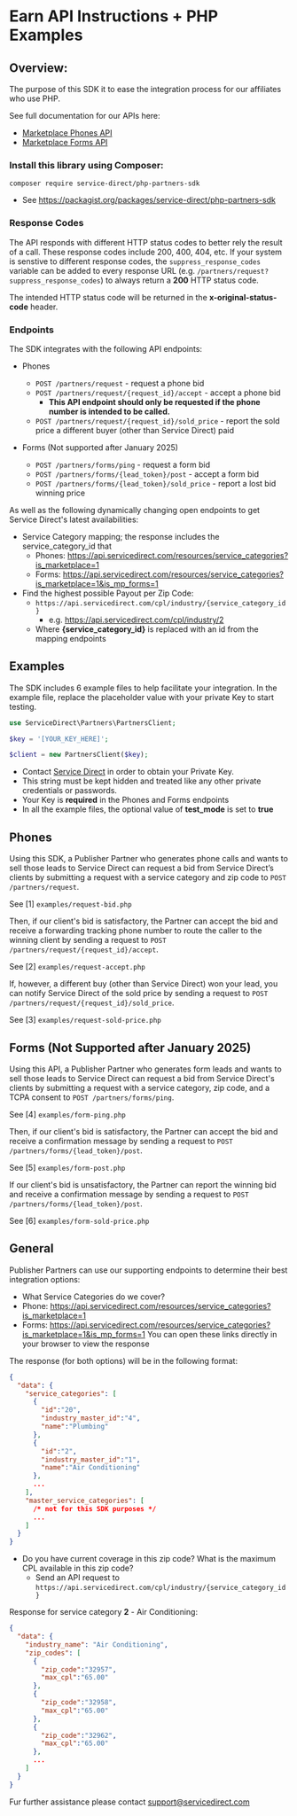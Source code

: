 # Earn API Instructions + PHP Examples

## Overview:
The purpose of this SDK it to ease the integration process for our affiliates who use PHP.

See full documentation for our APIs here:
* [Marketplace Phones API](https://docs.google.com/document/d/e/2PACX-1vSqTEv-aynxXNOSqj9xD4nwMrC9gfl-kE9J0UFWFNtrJcXIE7NE0l3tUH4Zro3cTHwXHmoe_JaHCmTW/pub)
* [Marketplace Forms API](https://docs.google.com/document/u/1/d/e/2PACX-1vQ35nE839QVD2EkkVnhRNhu_hf8NXRJL3gUzn4jdMoAclIX-faGk-nGHJ0_Zchdd0lUMwdJyXk3RLD0/pub)

### Install this library using Composer:
`composer require service-direct/php-partners-sdk`
* See https://packagist.org/packages/service-direct/php-partners-sdk

### Response Codes
The API responds with different HTTP status codes to better rely the result of a call.
These response codes include 200, 400, 404, etc.
If your system is senstive to different response codes, the `suppress_response_codes` variable
can be added to every response URL (e.g. `/partners/request?suppress_response_codes`) to always
return a **200** HTTP status code.

The intended HTTP status code will be returned in the **x-original-status-code** header.

### Endpoints
The SDK integrates with the following API endpoints:

* Phones
  * `POST /partners/request` - request a phone bid
  * `POST /partners/request/{request_id}/accept` - accept a phone bid
    * **This API endpoint should only be requested if the phone number is intended to be called.**
  * `POST /partners/request/{request_id}/sold_price` - report the sold price a different buyer (other than Service Direct) paid

* Forms (Not supported after January 2025)
  * `POST /partners/forms/ping` - request a form bid
  * `POST /partners/forms/{lead_token}/post` - accept a form bid
  * `POST /partners/forms/{lead_token}/sold_price` - report a lost bid winning price

As well as the following dynamically changing open endpoints to get Service Direct's latest availabilities:

* Service Category mapping; the response includes the service_category_id that 
  * Phones: https://api.servicedirect.com/resources/service_categories?is_marketplace=1
  * Forms: https://api.servicedirect.com/resources/service_categories?is_marketplace=1&is_mp_forms=1
* Find the highest possible Payout per Zip Code:
  * `https://api.servicedirect.com/cpl/industry/{service_category_id}`
    * e.g. https://api.servicedirect.com/cpl/industry/2
  * Where **{service_category_id}** is replaced with an id from the mapping endpoints

## Examples
The SDK includes 6 example files to help facilitate your integration.
In the example file, replace the placeholder value with your private Key to start testing.
```php
use ServiceDirect\Partners\PartnersClient;

$key = '[YOUR_KEY_HERE]';

$client = new PartnersClient($key);
```
* Contact [Service Direct](https://servicedirect.com) in order to obtain your Private Key.
* This string must be kept hidden and treated like any other private credentials or passwords.
* Your Key is **required** in the Phones and Forms endpoints
* In all the example files, the optional value of **test_mode** is set to **true**

## Phones
Using this SDK, a Publisher Partner who generates phone calls and wants to sell those leads to Service Direct can
request a bid from Service Direct’s clients by submitting a request with a service category and zip code to
`POST /partners/request`.

See [1] `examples/request-bid.php`

Then, if our client's bid is satisfactory, the Partner can accept the bid and receive a forwarding tracking phone number
to route the caller to the winning client by sending a request to `POST /partners/request/{request_id}/accept`.

See [2] `examples/request-accept.php`

If, however, a different buy (other than Service Direct) won your lead, you can notify Service Direct of the sold price
by sending a request to `POST /partners/request/{request_id}/sold_price`.

See [3] `examples/request-sold-price.php`

## Forms (Not Supported after January 2025)
Using this API, a Publisher Partner who generates form leads and wants to sell those leads to Service Direct can
request a bid from Service Direct's clients by submitting a request with a service category, zip code, and a
TCPA consent to `POST /partners/forms/ping`.

See [4] `examples/form-ping.php`

Then, if our client's bid is satisfactory, the Partner can accept the bid and receive a confirmation message by
sending a request to `POST /partners/forms/{lead_token}/post`.

See [5] `examples/form-post.php`

If our client's bid is unsatisfactory, the Partner can report the winning bid and receive a confirmation message by
sending a request to `POST /partners/forms/{lead_token}/post`.

See [6] `examples/form-sold-price.php`

## General
Publisher Partners can use our supporting endpoints to determine their best integration options:
* What Service Categories do we cover?
* Phone: https://api.servicedirect.com/resources/service_categories?is_marketplace=1
* Forms: https://api.servicedirect.com/resources/service_categories?is_marketplace=1&is_mp_forms=1
You can open these links directly in your browser to view the response

The response (for both options) will be in the following format:
```json
{
  "data": {
    "service_categories": [
      {
        "id":"20",
        "industry_master_id":"4",
        "name":"Plumbing"
      },
      {
        "id":"2",
        "industry_master_id":"1",
        "name":"Air Conditioning"
      },
      ...
    ],
    "master_service_categories": [
      /* not for this SDK purposes */
      ...
    ]
  }
}
```

* Do you have current coverage in this zip code? What is the maximum CPL available in this zip code?
  * Send an API request to `https://api.servicedirect.com/cpl/industry/{service_category_id}`

Response for service category **2** - Air Conditioning:
```json
{
  "data": {
    "industry_name": "Air Conditioning",
    "zip_codes": [
      {
        "zip_code":"32957",
        "max_cpl":"65.00"
      },
      {
        "zip_code":"32958",
        "max_cpl":"65.00"
      },
      {
        "zip_code":"32962",
        "max_cpl":"65.00"
      },
      ...
    ]
  }
}
```
Fur further assistance please contact support@servicedirect.com
